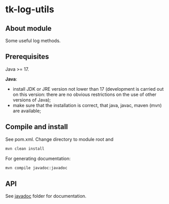 # tk-log-utils

## About module

Some useful log methods.

## Prerequisites

Java >= 17.

**Java**:

- install JDK or JRE version not lower than 17 (development is carried out on this version: there are no obvious restrictions on the use of other versions of Java);
- make sure that the installation is correct, that java, javac, maven (mvn) are available;

## Compile and install

See pom.xml. Change directory to module root and

```Bash
mvn clean install
```

For generating documentation:

```Bash
mvn compile javadoc:javadoc
```

## API

See [javadoc](https://github.com/taker1974/tk-log-utils/blob/main/javadoc/) folder for documentation.

